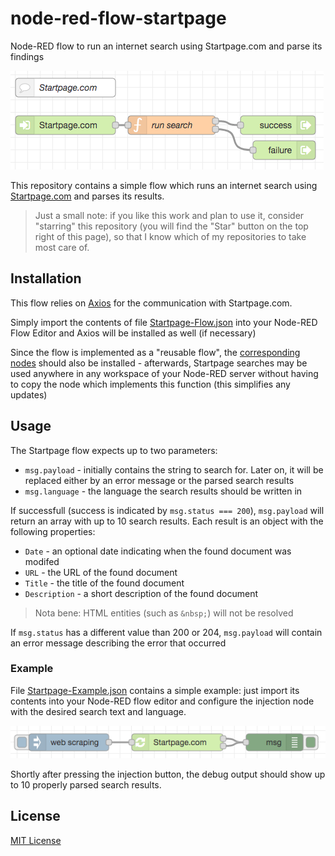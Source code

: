# node-red-flow-startpage #

Node-RED flow to run an internet search using Startpage.com and parse its findings

![Startpage Flow Screenshot](./Startpage-Flow.png)

This repository contains a simple flow which runs an internet search using [Startpage.com](https://www.startpage.com/) and parses its results.

> Just a small note: if you like this work and plan to use it, consider "starring" this repository (you will find the "Star" button on the top right of this page), so that I know which of my repositories to take most care of.

## Installation ##

This flow relies on [Axios](https://axios-http.com/) for the communication with Startpage.com.

Simply import the contents of file [Startpage-Flow.json](./Startpage-Flow.json) into your Node-RED Flow Editor and Axios will be installed as well (if necessary)

Since the flow is implemented as a "reusable flow", the [corresponding nodes](https://github.com/rozek/node-red-contrib-reusable-flows) should also be installed - afterwards, Startpage searches may be used anywhere in any workspace of your Node-RED server without having to copy the node which implements this function (this simplifies any updates)

## Usage ##

The Startpage flow expects up to two parameters:

* `msg.payload` - initially contains the string to search for. Later on, it will be replaced either by an error message or the parsed search results
* `msg.language` - the language the search results should be written in

If successfull (success is indicated by `msg.status === 200`), `msg.payload` will return an array with up to 10 search results. Each result is an object with the following properties:

* `Date` - an optional date indicating when the found document was modifed
* `URL` - the URL of the found document
* `Title` - the title of the found document
* `Description` - a short description of the found document

> Nota bene: HTML entities (such as `&nbsp;`) will not be resolved

If `msg.status` has a different value than 200 or 204, `msg.payload` will contain an error message describing the error that occurred

### Example ###

File [Startpage-Example.json](./Startpage-Example.json) contains a simple example: just import its contents into your Node-RED flow editor and configure the injection node with the desired search text and language.

![Startpage Example Screenshot](./Startpage-Example.png)

Shortly after pressing the injection button, the debug output should show up to 10 properly parsed search results.

## License ##

[MIT License](LICENSE.md)
